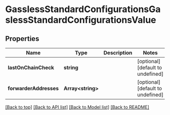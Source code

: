 # GasslessStandardConfigurationsGaslessStandardConfigurationsValue

## Properties

|Name | Type | Description | Notes|
|------------ | ------------- | ------------- | -------------|
|**lastOnChainCheck** | **string** |  | [optional] [default to undefined]|
|**forwarderAddresses** | **Array&lt;string&gt;** |  | [optional] [default to undefined]|




[[Back to top]](#) [[Back to API list]](../../README.md#documentation-for-api-endpoints) [[Back to Model list]](../../README.md#documentation-for-models) [[Back to README]](../../README.md)
